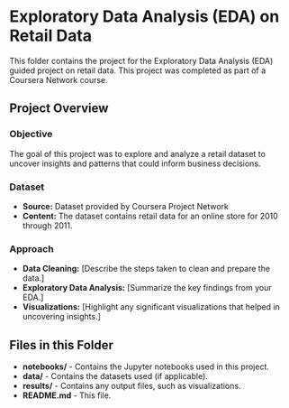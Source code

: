 # Exploratory Data Analysis (EDA) on Retail Data

This folder contains the project for the Exploratory Data Analysis (EDA) guided project on retail data. This project was completed as part of a Coursera Network course.

## Project Overview

### **Objective**

The goal of this project was to explore and analyze a retail dataset to uncover insights and patterns that could inform business decisions.

### **Dataset**

- **Source:** Dataset provided by Coursera Project Network
- **Content:** The dataset contains retail data for an online store for 2010 through 2011.

### **Approach**

- **Data Cleaning:** [Describe the steps taken to clean and prepare the data.]
- **Exploratory Data Analysis:** [Summarize the key findings from your EDA.]
- **Visualizations:** [Highlight any significant visualizations that helped in uncovering insights.]

## Files in this Folder

- **notebooks/** - Contains the Jupyter notebooks used in this project.
- **data/** - Contains the datasets used (if applicable).
- **results/** - Contains any output files, such as visualizations.
- **README.md** - This file.
